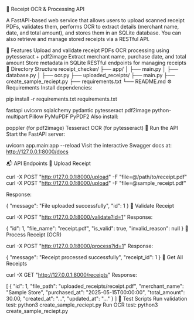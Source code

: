 🧾 Receipt OCR & Processing API

A FastAPI-based web service that allows users to upload scanned receipt PDFs, validates them, performs OCR to extract details (merchant name, date, and total amount), and stores them in an SQLite database. You can also retrieve and manage stored receipts via a RESTful API.

🔧 Features
Upload and validate receipt PDFs
OCR processing using pytesseract + pdf2image
Extract merchant name, purchase date, and total amount
Store metadata in SQLite
RESTful endpoints for managing receipts
📁 Directory Structure
receipt_checker/
├── app/
│   ├── main.py
│   ├── database.py
│   ├── ocr.py
├── uploaded_receipts/
├── main.py
├── create_sample_reciept.py
├── requirements.txt
└── README.md
⚙️ Requirements
Install dependencies:

pip install -r requirements.txt
requirements.txt

fastapi
uvicorn
sqlalchemy
pydantic
pytesseract
pdf2image
python-multipart
Pillow
PyMuPDF
PyPDF2
Also install:

poppler (for pdf2image)
Tesseract OCR (for pytesseract)
🚀 Run the API
Start the FastAPI server:

uvicorn app.main:app --reload
Visit the interactive Swagger docs at:
http://127.0.0.1:8000/docs

📬 API Endpoints
🔹 Upload Receipt

curl -X POST "http://127.0.0.1:8000/upload" -F "file=@/path/to/receipt.pdf"
curl -X POST "http://127.0.0.1:8000/upload" -F "file=@sample_receipt.pdf"

Response:

{
  "message": "File uploaded successfully",
  "id": 1
}
🔹 Validate Receipt

curl -X POST "http://127.0.0.1:8000/validate?id=1"
Response:

{
  "id": 1,
  "file_name": "receipt.pdf",
  "is_valid": true,
  "invalid_reason": null
}
🔹 Process Receipt (OCR)

curl -X POST "http://127.0.0.1:8000/process?id=1"
Response:

{
  "message": "Receipt processed successfully",
  "receipt_id": 1
}
🔹 Get All Receipts

curl -X GET "http://127.0.0.1:8000/receipts"
Response:

[
  {
    "id": 1,
    "file_path": "uploaded_receipts/receipt.pdf",
    "merchant_name": "Sample Store",
    "purchased_at": "2025-05-15T00:00:00",
    "total_amount": 30.00,
    "created_at": "...",
    "updated_at": "..."
  }
]
🧪 Test Scripts
Run validation test:
python3 create_sample_reciept.py
Run OCR test:
python3 create_sample_reciept.py
